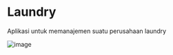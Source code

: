 # Laundry
Aplikasi untuk memanajemen suatu perusahaan laundry

![image](https://user-images.githubusercontent.com/26026960/57182626-6a290380-6ecb-11e9-890f-56cccfd73072.png)
